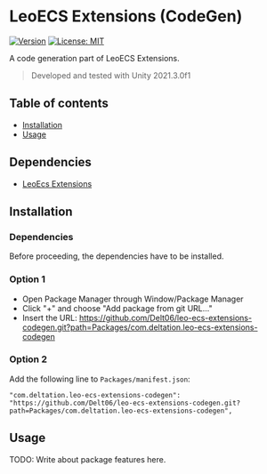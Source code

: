 #  LeoECS Extensions (CodeGen)

[![Version](https://img.shields.io/github/v/release/Delt06/leo-ecs-extensions-codegen?sort=semver)](https://github.com/Delt06/leo-ecs-extensions-codegen/releases)
[![License: MIT](https://img.shields.io/badge/License-MIT-yellow.svg)](https://opensource.org/licenses/MIT)

A code generation part of LeoECS Extensions.

> Developed and tested with Unity 2021.3.0f1

## Table of contents

- [Installation](#installation)
- [Usage](#usage)

## Dependencies

- [LeoEcs Extensions](https://github.com/Delt06/leo-ecs-extensions)

## Installation

### Dependencies

Before proceeding, the dependencies have to be installed.

### Option 1
- Open Package Manager through Window/Package Manager
- Click "+" and choose "Add package from git URL..."
- Insert the URL: https://github.com/Delt06/leo-ecs-extensions-codegen.git?path=Packages/com.deltation.leo-ecs-extensions-codegen

### Option 2  
Add the following line to `Packages/manifest.json`:
```
"com.deltation.leo-ecs-extensions-codegen": "https://github.com/Delt06/leo-ecs-extensions-codegen.git?path=Packages/com.deltation.leo-ecs-extensions-codegen",
```

## Usage

TODO: Write about package features here.
